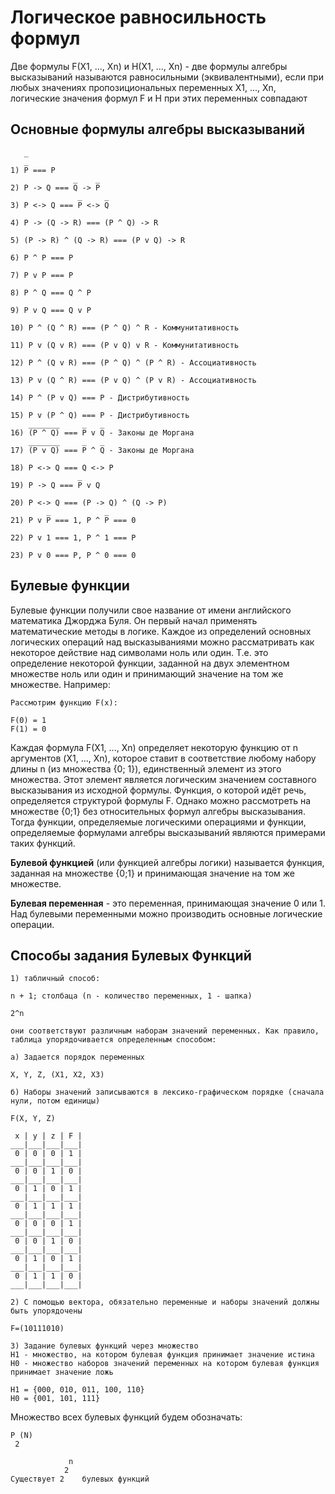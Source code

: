 # Логическое равносильность формул

Две формулы F(X1, ..., Xn) и H(X1, ..., Xn) - две формулы алгебры высказываний называются равносильными (эквивалентными), если при любых значениях пропозициональных переменных X1, ..., Xn, логические значения формул F и H при этих переменных совпадают

## Основные формулы алгебры высказываний

```
   _
   _
1) P === P
              _    _
2) P -> Q === Q -> P
               _     _
3) P <-> Q === P <-> Q

4) P -> (Q -> R) === (P ^ Q) -> R

5) (P -> R) ^ (Q -> R) === (P v Q) -> R

6) P ^ P === P

7) P v P === P

8) P ^ Q === Q ^ P

9) P v Q === Q v P

10) P ^ (Q ^ R) === (P ^ Q) ^ R - Коммунитативность

11) P v (Q v R) === (P v Q) v R - Коммунитативность

12) P ^ (Q v R) === (P ^ Q) ^ (P ^ R) - Ассоциативность

13) P v (Q ^ R) === (P v Q) ^ (P v R) - Ассоциативность

14) P ^ (P v Q) === P - Дистрибутивность

15) P v (P ^ Q) === P - Дистрибутивность
    _______     _   _
16) (P ^ Q) === P v Q - Законы де Моргана
    _______     _   _
17) (P v Q) === P ^ Q - Законы де Моргана

18) P <-> Q === Q <-> P
               _
19) P -> Q === P v Q

20) P <-> Q === (P -> Q) ^ (Q -> P)
        _            _
21) P v P === 1, P ^ P === 0

22) P v 1 === 1, P ^ 1 === P

23) P v 0 === P, P ^ 0 === 0
```

## Булевые функции

Булевые функции получили свое название от имени английского математика Джорджа Буля. Он первый начал применять математические методы в логике. Каждое из определений основных логических операций над высказываниями можно рассматривать как некоторое действие над символами ноль или один. Т.е. это определение некоторой функции, заданной на двух элементном множестве ноль или один и принимающий значение на том же множестве. Например:

```
Рассмотрим функцию F(x):

F(0) = 1
F(1) = 0
```

Каждая формула F(X1, ..., Xn) определяет некоторую функцию от n аргументов (X1, ..., Xn), которое ставит в соответствие любому набору длины n (из множества {0; 1}), единственный элемент из этого множества. Этот элемент является логическим значением составного высказывания из исходной формулы. Функция, о которой идёт речь, определяется структурой формулы F. Однако можно рассмотреть на множестве {0;1} без относительных формул алгебры высказывания. Тогда функции, определяемые логическими операциями и функции, определяемые формулами алгебры высказываний являются примерами таких функций. 

**Булевой функцией** (или функцией алгебры логики) называется функция, заданная на множестве {0;1} и принимающая значение на том же множестве.

**Булевая переменная** - это переменная, принимающая значение 0 или 1. Над булевыми переменными можно производить основные логические операции.

## Способы задания Булевых Функций
```
1) табличный способ:

n + 1; столбаца (n - количество переменных, 1 - шапка)

2^n

они соответствуют различным наборам значений переменных. Как правило, таблица упорядочивается определенным способом:

а) Задается порядок переменных

X, Y, Z, (X1, X2, X3)

б) Наборы значений записываются в лексико-графическом порядке (сначала нули, потом единицы)

F(X, Y, Z)

 x | y | z | F |
___|___|___|___|
 0 | 0 | 0 | 1 |
___|___|___|___|
 0 | 0 | 1 | 0 |
___|___|___|___|
 0 | 1 | 0 | 1 |
___|___|___|___|
 0 | 1 | 1 | 1 |
___|___|___|___|
 0 | 0 | 0 | 1 |
___|___|___|___|
 0 | 0 | 1 | 0 |
___|___|___|___|
 0 | 1 | 0 | 1 |
___|___|___|___|
 0 | 1 | 1 | 0 |
___|___|___|___|

2) С помощью вектора, обязательно переменные и наборы значений должны быть упорядочены

F=(10111010)

3) Задание булевых функций через множество
H1 - множество, на котором булевая функция принимает значение истина
H0 - множество наборов значений переменных на котором булевая функция принимает значение ложь

H1 = {000, 010, 011, 100, 110}
H0 = {001, 101, 111}
```

Множество всех булевых функций будем обозначать:
```
P (N)
 2

             n
            2
Существует 2    булевых функций
```
